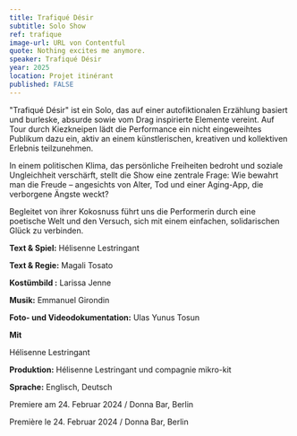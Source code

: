 ```yaml
---
title: Trafiqué Désir
subtitle: Solo Show
ref: trafique
image-url: URL von Contentful
quote: Nothing excites me anymore.
speaker: Trafiqué Désir
year: 2025
location: Projet itinérant
published: FALSE
---
```


"Trafiqué Désir" ist ein Solo, das auf einer autofiktionalen Erzählung basiert und burleske, absurde sowie vom Drag inspirierte Elemente vereint. Auf Tour durch Kiezkneipen lädt die Performance ein nicht eingeweihtes Publikum dazu ein, aktiv an einem künstlerischen, kreativen und kollektiven Erlebnis teilzunehmen. 

In einem politischen Klima, das persönliche Freiheiten bedroht und soziale Ungleichheit verschärft, stellt die Show eine zentrale Frage: Wie bewahrt man die Freude – angesichts von Alter, Tod und einer Aging-App, die verborgene Ängste weckt?

Begleitet von ihrer Kokosnuss führt uns die Performerin durch eine poetische Welt und den Versuch, sich mit einem einfachen, solidarischen Glück zu verbinden.

**Text & Spiel:** Hélisenne Lestringant

**Text & Regie:** Magali Tosato

**Kostümbild :** Larissa Jenne

**Musik:** Emmanuel Girondin

**Foto- und Videodokumentation:** Ulas Yunus Tosun



**Mit**

Hélisenne Lestringant

**Produktion:** Hélisenne Lestringant und compagnie mikro-kit

**Sprache:** Englisch, Deutsch


Premiere am 24. Februar 2024 / Donna Bar, Berlin



Première le 24. Februar 2024 / Donna Bar, Berlin
